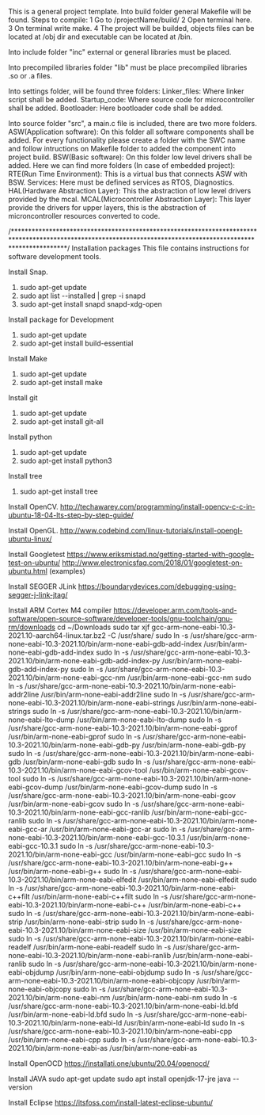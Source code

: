 This is a general project template.
Into build folder general Makefile will be found.
	Steps to compile:
		1 Go to /projectName/build/
		2 Open terminal here.
		3 On terminal write make.
		4 The project will be builded, objects files can be located at /obj dir and executable can be located at /bin.

Into include folder "inc" external or general libraries must be placed.

Into precompiled libraries folder "lib" must be place precompiled libraries .so or .a files. 

Into settings folder, will be found three folders:
	Linker_files: Where linker script shall be added.
	Startup_code: Where source code for microcontroller shall be added.
	Bootloader:   Here bootloader code shall be added.
  
Into source folder "src", a main.c file is included, there are two more folders.
	ASW(Application software): On this folder all software components shall be added.
				   For every functionality please create a folder with the SWC name and follow intructions
				   on Makefile folder to added the component into project build.
	BSW(Basic software): On this folder low level drivers shall be added. Here we can find more folders (In case of embedded project): 
		RTE(Run Time Environment): This is a virtual bus that connects ASW with BSW.
		Services: Here must be defined services as RTOS, Diagnostics.
		HAL(Hardware Abstraction Layer): This the abstraction of low level drivers provided by the mcal.
		MCAL(Microcontroller Abstraction Layer): This layer provide the drivers for upper layers, this is
							 the abstraction of microncontroller resources converted to code. 
							 
/***************************************************************************************************************************************************************/
Installation packages
This file contains instructions for software development tools.

Install Snap.
1. sudo apt-get update
2. sudo apt list --installed | grep -i snapd
3. sudo apt-get install snapd snapd-xdg-open

Install package for Development
1. sudo apt-get update
2. sudo apt-get install build-essential

Install Make
1. sudo apt-get update
2. sudo apt-get install make

Install git
1. sudo apt-get update
2. sudo apt-get install git-all

Install python
1. sudo apt-get update
2. sudo apt-get install python3

Install tree
1. sudo apt-get install tree

Install OpenCV.
http://techawarey.com/programming/install-opencv-c-c-in-ubuntu-18-04-lts-step-by-step-guide/

Install OpenGL.
http://www.codebind.com/linux-tutorials/install-opengl-ubuntu-linux/

Install Googletest
https://www.eriksmistad.no/getting-started-with-google-test-on-ubuntu/
http://www.electronicsfaq.com/2018/01/googletest-on-ubuntu.html (examples)

Install SEGGER JLink 
https://boundarydevices.com/debugging-using-segger-j-link-jtag/

Install ARM Cortex M4 compiler
https://developer.arm.com/tools-and-software/open-source-software/developer-tools/gnu-toolchain/gnu-rm/downloads
cd ~/Downloads
sudo tar xjf gcc-arm-none-eabi-10.3-2021.10-aarch64-linux.tar.bz2 -C /usr/share/
sudo ln -s /usr/share/gcc-arm-none-eabi-10.3-2021.10/bin/arm-none-eabi-gdb-add-index /usr/bin/arm-none-eabi-gdb-add-index
sudo ln -s /usr/share/gcc-arm-none-eabi-10.3-2021.10/bin/arm-none-eabi-gdb-add-index-py /usr/bin/arm-none-eabi-gdb-add-index-py
sudo ln -s /usr/share/gcc-arm-none-eabi-10.3-2021.10/bin/arm-none-eabi-gcc-nm /usr/bin/arm-none-eabi-gcc-nm
sudo ln -s /usr/share/gcc-arm-none-eabi-10.3-2021.10/bin/arm-none-eabi-addr2line /usr/bin/arm-none-eabi-addr2line
sudo ln -s /usr/share/gcc-arm-none-eabi-10.3-2021.10/bin/arm-none-eabi-strings /usr/bin/arm-none-eabi-strings
sudo ln -s /usr/share/gcc-arm-none-eabi-10.3-2021.10/bin/arm-none-eabi-lto-dump /usr/bin/arm-none-eabi-lto-dump
sudo ln -s /usr/share/gcc-arm-none-eabi-10.3-2021.10/bin/arm-none-eabi-gprof /usr/bin/arm-none-eabi-gprof
sudo ln -s /usr/share/gcc-arm-none-eabi-10.3-2021.10/bin/arm-none-eabi-gdb-py /usr/bin/arm-none-eabi-gdb-py
sudo ln -s /usr/share/gcc-arm-none-eabi-10.3-2021.10/bin/arm-none-eabi-gdb /usr/bin/arm-none-eabi-gdb
sudo ln -s /usr/share/gcc-arm-none-eabi-10.3-2021.10/bin/arm-none-eabi-gcov-tool /usr/bin/arm-none-eabi-gcov-tool
sudo ln -s /usr/share/gcc-arm-none-eabi-10.3-2021.10/bin/arm-none-eabi-gcov-dump /usr/bin/arm-none-eabi-gcov-dump
sudo ln -s /usr/share/gcc-arm-none-eabi-10.3-2021.10/bin/arm-none-eabi-gcov /usr/bin/arm-none-eabi-gcov
sudo ln -s /usr/share/gcc-arm-none-eabi-10.3-2021.10/bin/arm-none-eabi-gcc-ranlib /usr/bin/arm-none-eabi-gcc-ranlib
sudo ln -s /usr/share/gcc-arm-none-eabi-10.3-2021.10/bin/arm-none-eabi-gcc-ar /usr/bin/arm-none-eabi-gcc-ar
sudo ln -s /usr/share/gcc-arm-none-eabi-10.3-2021.10/bin/arm-none-eabi-gcc-10.3.1 /usr/bin/arm-none-eabi-gcc-10.3.1
sudo ln -s /usr/share/gcc-arm-none-eabi-10.3-2021.10/bin/arm-none-eabi-gcc /usr/bin/arm-none-eabi-gcc
sudo ln -s /usr/share/gcc-arm-none-eabi-10.3-2021.10/bin/arm-none-eabi-g++ /usr/bin/arm-none-eabi-g++
sudo ln -s /usr/share/gcc-arm-none-eabi-10.3-2021.10/bin/arm-none-eabi-elfedit /usr/bin/arm-none-eabi-elfedit
sudo ln -s /usr/share/gcc-arm-none-eabi-10.3-2021.10/bin/arm-none-eabi-c++filt /usr/bin/arm-none-eabi-c++filt
sudo ln -s /usr/share/gcc-arm-none-eabi-10.3-2021.10/bin/arm-none-eabi-c++ /usr/bin/arm-none-eabi-c++
sudo ln -s /usr/share/gcc-arm-none-eabi-10.3-2021.10/bin/arm-none-eabi-strip /usr/bin/arm-none-eabi-strip
sudo ln -s /usr/share/gcc-arm-none-eabi-10.3-2021.10/bin/arm-none-eabi-size /usr/bin/arm-none-eabi-size
sudo ln -s /usr/share/gcc-arm-none-eabi-10.3-2021.10/bin/arm-none-eabi-readelf /usr/bin/arm-none-eabi-readelf
sudo ln -s /usr/share/gcc-arm-none-eabi-10.3-2021.10/bin/arm-none-eabi-ranlib /usr/bin/arm-none-eabi-ranlib
sudo ln -s /usr/share/gcc-arm-none-eabi-10.3-2021.10/bin/arm-none-eabi-objdump /usr/bin/arm-none-eabi-objdump
sudo ln -s /usr/share/gcc-arm-none-eabi-10.3-2021.10/bin/arm-none-eabi-objcopy /usr/bin/arm-none-eabi-objcopy
sudo ln -s /usr/share/gcc-arm-none-eabi-10.3-2021.10/bin/arm-none-eabi-nm /usr/bin/arm-none-eabi-nm
sudo ln -s /usr/share/gcc-arm-none-eabi-10.3-2021.10/bin/arm-none-eabi-ld.bfd /usr/bin/arm-none-eabi-ld.bfd
sudo ln -s /usr/share/gcc-arm-none-eabi-10.3-2021.10/bin/arm-none-eabi-ld /usr/bin/arm-none-eabi-ld
sudo ln -s /usr/share/gcc-arm-none-eabi-10.3-2021.10/bin/arm-none-eabi-cpp /usr/bin/arm-none-eabi-cpp
sudo ln -s /usr/share/gcc-arm-none-eabi-10.3-2021.10/bin/arm-none-eabi-as /usr/bin/arm-none-eabi-as

Install OpenOCD
https://installati.one/ubuntu/20.04/openocd/

Install JAVA
sudo apt-get update
sudo apt install openjdk-17-jre
java --version

Install Eclipse
https://itsfoss.com/install-latest-eclipse-ubuntu/
